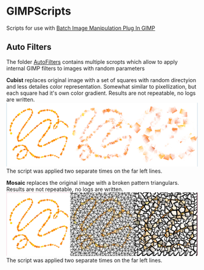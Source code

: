 # GIMPScripts
 Scripts for use with [Batch Image Manipulation Plug In GIMP](https://alessandrofrancesconi.it/projects/bimp/)

## Auto Filters
 The folder [AutoFilters](/AutoFilters/) contains multiple scropts which allow to apply internal GIMP filters to images with random parameters

 **Cubist** replaces original image with a set of squares with random directyion and less detailes color representation. Somewhat similar to pixellization, but each square had it's own color gradient. Results are not repeatable, no logs are written. ![An example of the work of the script is below](/CubistExample.jpg) The script was applied two separate times on the far left lines.

 **Mosaic** replaces the original image with a broken pattern triangulars. Results are not repeatable, no logs are written. ![An example of the work of the script is below](/MosaicExcample.jpg) The script was applied two separate times on the far left lines.